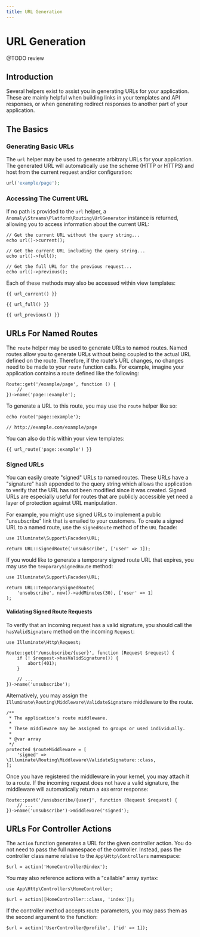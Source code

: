 ```yaml
---
title: URL Generation
---
```


# URL Generation

<div class="documentation__toc"></div>

@TODO review

## Introduction

Several helpers exist to assist you in generating URLs for your application. These are mainly helpful when building links in your templates and API responses, or when generating redirect responses to another part of your application.

## The Basics

### Generating Basic URLs

The `url` helper may be used to generate arbitrary URLs for your application. The generated URL will automatically use the scheme (HTTP or HTTPS) and host from the current request and/or configuration:

```php
url('example/page');
```

### Accessing The Current URL

If no path is provided to the `url` helper, a `Anomaly\Streams\Platform\Routing\UrlGenerator` instance is returned, allowing you to access information about the current URL:

    // Get the current URL without the query string...
    echo url()->current();

    // Get the current URL including the query string...
    echo url()->full();

    // Get the full URL for the previous request...
    echo url()->previous();

Each of these methods may also be accessed within view templates:

```twig
{{ url_current() }}
    
{{ url_full() }}

{{ url_previous() }}
```

## URLs For Named Routes

The `route` helper may be used to generate URLs to named routes. Named routes allow you to generate URLs without being coupled to the actual URL defined on the route. Therefore, if the route's URL changes, no changes need to be made to your `route` function calls. For example, imagine your application contains a route defined like the following:

    Route::get('/example/page', function () {
        //
    })->name('page::example');

To generate a URL to this route, you may use the `route` helper like so:

    echo route('page::example');

    // http://example.com/example/page

You can also do this within your view templates:

```twig
{{ url_route('page::example') }}
```

### Signed URLs

You can easily create "signed" URLs to named routes. These URLs have a "signature" hash appended to the query string which allows the application to verify that the URL has not been modified since it was created. Signed URLs are especially useful for routes that are publicly accessible yet need a layer of protection against URL manipulation.

For example, you might use signed URLs to implement a public "unsubscribe" link that is emailed to your customers. To create a signed URL to a named route, use the `signedRoute` method of the `URL` facade:

    use Illuminate\Support\Facades\URL;

    return URL::signedRoute('unsubscribe', ['user' => 1]);

If you would like to generate a temporary signed route URL that expires, you may use the `temporarySignedRoute` method:

    use Illuminate\Support\Facades\URL;

    return URL::temporarySignedRoute(
        'unsubscribe', now()->addMinutes(30), ['user' => 1]
    );

#### Validating Signed Route Requests

To verify that an incoming request has a valid signature, you should call the `hasValidSignature` method on the incoming `Request`:

    use Illuminate\Http\Request;

    Route::get('/unsubscribe/{user}', function (Request $request) {
        if (! $request->hasValidSignature()) {
            abort(401);
        }

        // ...
    })->name('unsubscribe');

Alternatively, you may assign the `Illuminate\Routing\Middleware\ValidateSignature` middleware to the route.

    /**
     * The application's route middleware.
     *
     * These middleware may be assigned to groups or used individually.
     *
     * @var array
     */
    protected $routeMiddleware = [
        'signed' => \Illuminate\Routing\Middleware\ValidateSignature::class,
    ];

Once you have registered the middleware in your kernel, you may attach it to a route. If the incoming request does not have a valid signature, the middleware will automatically return a `403` error response:

    Route::post('/unsubscribe/{user}', function (Request $request) {
        // ...
    })->name('unsubscribe')->middleware('signed');

## URLs For Controller Actions

The `action` function generates a URL for the given controller action. You do not need to pass the full namespace of the controller. Instead, pass the controller class name relative to the `App\Http\Controllers` namespace:

    $url = action('HomeController@index');

You may also reference actions with a "callable" array syntax:

    use App\Http\Controllers\HomeController;

    $url = action([HomeController::class, 'index']);

If the controller method accepts route parameters, you may pass them as the second argument to the function:

    $url = action('UserController@profile', ['id' => 1]);
